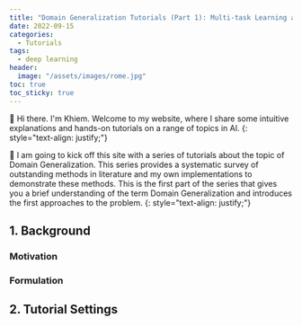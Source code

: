 ```yaml
---
title: "Domain Generalization Tutorials (Part 1): Multi-task Learning and Flat Minima Seeking"
date: 2022-09-15
categories: 
  - Tutorials
tags: 
  - deep learning
header: 
  image: "/assets/images/rome.jpg"
toc: true
toc_sticky: true
---
```


👋 Hi there. I'm Khiem. Welcome to my website, where I share some intuitive explanations and hands-on tutorials on a range of topics in AI. 
{: style="text-align: justify;"}

🚀 I am going to kick off this site with a series of tutorials about the topic of Domain Generalization. This series provides a systematic survey of outstanding methods in literature and my own implementations to demonstrate these methods. This is the first part of the series that gives you a brief understanding of the term Domain Generalization and introduces the first approaches to the problem. 
{: style="text-align: justify;"}

## 1. Background

### Motivation

### Formulation

## 2. Tutorial Settings